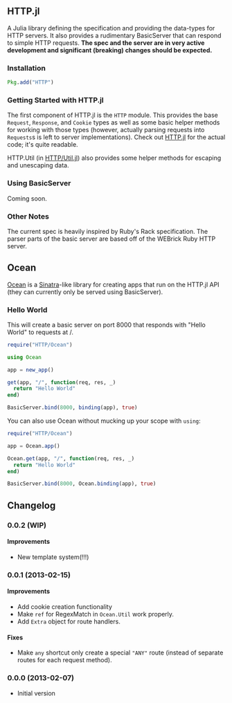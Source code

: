 ## HTTP.jl

A Julia library defining the specification and providing the data-types for HTTP servers. It also provides a rudimentary BasicServer that can respond to simple HTTP requests. **The spec and the server are in very active development and significant (breaking) changes should be expected.**

### Installation

```julia
Pkg.add("HTTP")
```

### Getting Started with HTTP.jl

The first component of HTTP.jl is the `HTTP` module. This provides the base `Request`, `Response`, and `Cookie` types as well as some basic helper methods for working with those types (however, actually parsing requests into `Requests`s is left to server implementations). Check out [HTTP.jl](src/HTTP.jl) for the actual code; it's quite readable.

HTTP.Util (in [HTTP/Util.jl](src/HTTP/Util.jl)) also provides some helper methods for escaping and unescaping data.

### Using BasicServer

Coming soon.

### Other Notes

The current spec is heavily inspired by Ruby's Rack specification. The parser parts of the basic server are based off of the WEBrick Ruby HTTP server.

## Ocean

[Ocean](src/Ocean.jl) is a [Sinatra](http://www.sinatrarb.com/)-like library for creating apps that run on the HTTP.jl API (they can currently only be served using BasicServer).

### Hello World

This will create a basic server on port 8000 that responds with "Hello World" to requests at /.

```julia
require("HTTP/Ocean")

using Ocean

app = new_app()

get(app, "/", function(req, res, _)
  return "Hello World"
end)

BasicServer.bind(8000, binding(app), true)
```

You can also use Ocean without mucking up your scope with `using`:

```julia
require("HTTP/Ocean")

app = Ocean.app()

Ocean.get(app, "/", function(req, res, _)
  return "Hello World"
end)

BasicServer.bind(8000, Ocean.binding(app), true)
```

## Changelog

### 0.0.2 (WIP)
#### Improvements
* New template system(!!!)

### 0.0.1 (2013-02-15)
#### Improvements
* Add cookie creation functionality
* Make `ref` for RegexMatch in `Ocean.Util` work properly.
* Add `Extra` object for route handlers.

#### Fixes
* Make `any` shortcut only create a special `"ANY"` route (instead of separate routes for each request method).

### 0.0.0 (2013-02-07)
* Initial version

